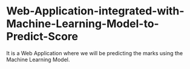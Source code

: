 # Web-Application-integrated-with-Machine-Learning-Model-to-Predict-Score
It is a Web Application where we will be predicting the marks using the Machine Learning Model.
